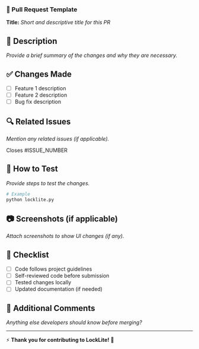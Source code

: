 ### 🚀 Pull Request Template

**Title:** *Short and descriptive title for this PR*

## 📌 Description
*Provide a brief summary of the changes and why they are necessary.*

## ✅ Changes Made
- [ ] Feature 1 description
- [ ] Feature 2 description
- [ ] Bug fix description

## 🔍 Related Issues
*Mention any related issues (if applicable).*

Closes #ISSUE_NUMBER

## 🔧 How to Test
*Provide steps to test the changes.*
```bash
# Example
python locklite.py
```

## 📷 Screenshots (if applicable)
*Attach screenshots to show UI changes (if any).*

## 📜 Checklist
- [ ] Code follows project guidelines
- [ ] Self-reviewed code before submission
- [ ] Tested changes locally
- [ ] Updated documentation (if needed)

## 🤝 Additional Comments
*Anything else developers should know before merging?*

---

⚡ **Thank you for contributing to LockLite!** 🚀

